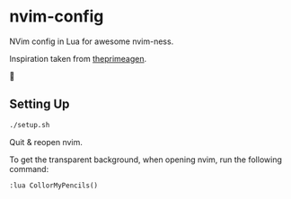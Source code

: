 # nvim-config

NVim config in Lua for awesome nvim-ness.

Inspiration taken from [theprimeagen](https://www.youtube.com/c/theprimeagen).

:metal:

## Setting Up

```bash
./setup.sh
```

Quit & reopen nvim.

To get the transparent background, when opening nvim, run the following command:

`:lua CollorMyPencils()`

